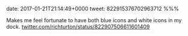 date: 2017-01-21T21:14:49+0000
tweet: 822915376702963712
%%%

Makes me feel fortunate to have both blue icons and white icons in my dock. [twitter.com/richturton/status/822907506611601409](https://twitter.com/richturton/status/822907506611601409)
